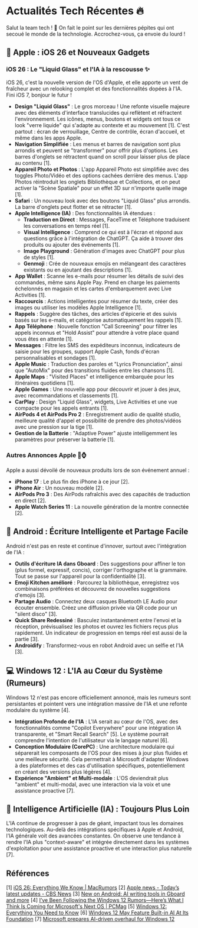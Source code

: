 # Actualités Tech Récentes 🔥

Salut la team tech ! 🚀 On fait le point sur les dernières pépites qui ont secoué le monde de la technologie. Accrochez-vous, ça envoie du lourd !

## 🍎 Apple : iOS 26 et Nouveaux Gadgets

### iOS 26 : Le "Liquid Glass" et l'IA à la rescousse ✨

iOS 26, c'est la nouvelle version de l'OS d'Apple, et elle apporte un vent de fraîcheur avec un relooking complet et des fonctionnalités dopées à l'IA. Fini iOS 7, bonjour le futur !

*   **Design "Liquid Glass"** : Le gros morceau ! Une refonte visuelle majeure avec des éléments d'interface translucides qui reflètent et réfractent l'environnement. Les icônes, menus, boutons et widgets ont tous ce look "verre liquide" qui s'adapte au contexte et au mouvement [1]. C'est partout : écran de verrouillage, Centre de contrôle, écran d'accueil, et même dans les apps Apple.
*   **Navigation Simplifiée** : Les menus et barres de navigation sont plus arrondis et peuvent se "transformer" pour offrir plus d'options. Les barres d'onglets se rétractent quand on scroll pour laisser plus de place au contenu [1].
*   **Appareil Photo et Photos** : L'app Appareil Photo est simplifiée avec des toggles Photo/Vidéo et des options cachées derrière des menus. L'app Photos réintroduit les onglets Bibliothèque et Collections, et on peut activer la "Scène Spatiale" pour un effet 3D sur n'importe quelle image [1].
*   **Safari** : Un nouveau look avec des boutons "Liquid Glass" plus arrondis. La barre d'onglets peut flotter et se rétracter [1].
*   **Apple Intelligence (IA)** : Des fonctionnalités IA étendues :
    *   **Traduction en Direct** : Messages, FaceTime et Téléphone traduisent les conversations en temps réel [1].
    *   **Visual Intelligence** : Comprend ce qui est à l'écran et répond aux questions grâce à l'intégration de ChatGPT. Ça aide à trouver des produits ou ajouter des événements [1].
    *   **Image Playground** : Génération d'images avec ChatGPT pour plus de styles [1].
    *   **Genmoji** : Crée de nouveaux emojis en mélangeant des caractères existants ou en ajoutant des descriptions [1].
*   **App Wallet** : Scanne les e-mails pour résumer les détails de suivi des commandes, même sans Apple Pay. Prend en charge les paiements échelonnés en magasin et les cartes d'embarquement avec Live Activities [1].
*   **Raccourcis** : Actions intelligentes pour résumer du texte, créer des images ou utiliser les modèles Apple Intelligence [1].
*   **Rappels** : Suggère des tâches, des articles d'épicerie et des suivis basés sur les e-mails, et catégorise automatiquement les rappels [1].
*   **App Téléphone** : Nouvelle fonction "Call Screening" pour filtrer les appels inconnus et "Hold Assist" pour attendre à votre place quand vous êtes en attente [1].
*   **Messages** : Filtre les SMS des expéditeurs inconnus, indicateurs de saisie pour les groupes, support Apple Cash, fonds d'écran personnalisables et sondages [1].
*   **Apple Music** : Traduction des paroles et "Lyrics Pronunciation", ainsi que "AutoMix" pour des transitions fluides entre les chansons [1].
*   **Apple Maps** : "Visited Places" et intelligence embarquée pour les itinéraires quotidiens [1].
*   **Apple Games** : Une nouvelle app pour découvrir et jouer à des jeux, avec recommandations et classements [1].
*   **CarPlay** : Design "Liquid Glass", widgets, Live Activities et une vue compacte pour les appels entrants [1].
*   **AirPods 4 et AirPods Pro 2** : Enregistrement audio de qualité studio, meilleure qualité d'appel et possibilité de prendre des photos/vidéos avec une pression sur la tige [1].
*   **Gestion de la Batterie** : "Adaptive Power" ajuste intelligemment les paramètres pour préserver la batterie [1].

### Autres Annonces Apple 📱⌚️

Apple a aussi dévoilé de nouveaux produits lors de son événement annuel :

*   **iPhone 17** : Le plus fin des iPhone à ce jour [2].
*   **iPhone Air** : Un nouveau modèle [2].
*   **AirPods Pro 3** : Des AirPods rafraîchis avec des capacités de traduction en direct [2].
*   **Apple Watch Series 11** : La nouvelle génération de la montre connectée [2].

## 🤖 Android : Écriture Intelligente et Partage Facile

Android n'est pas en reste et continue d'innover, surtout avec l'intégration de l'IA :

*   **Outils d'écriture IA dans Gboard** : Des suggestions pour affiner le ton (plus formel, expressif, concis), corriger l'orthographe et la grammaire. Tout se passe sur l'appareil pour la confidentialité [3].
*   **Emoji Kitchen amélioré** : Parcourez la bibliothèque, enregistrez vos combinaisons préférées et découvrez de nouvelles suggestions d'emojis [3].
*   **Partage Audio** : Connectez deux casques Bluetooth LE Audio pour écouter ensemble. Créez une diffusion privée via QR code pour un "silent disco" [3].
*   **Quick Share Redessiné** : Basculez instantanément entre l'envoi et la réception, prévisualisez les photos et ouvrez les fichiers reçus plus rapidement. Un indicateur de progression en temps réel est aussi de la partie [3].
*   **Androidify** : Transformez-vous en robot Android avec un selfie et l'IA [3].

## 💻 Windows 12 : L'IA au Cœur du Système (Rumeurs) 

Windows 12 n'est pas encore officiellement annoncé, mais les rumeurs sont persistantes et pointent vers une intégration massive de l'IA et une refonte modulaire du système [4].

*   **Intégration Profonde de l'IA** : L'IA serait au cœur de l'OS, avec des fonctionnalités comme "Copilot Everywhere" pour une intégration IA transparente, et "Smart Recall Search" [5]. Le système pourrait comprendre l'intention de l'utilisateur via le langage naturel [6].
*   **Conception Modulaire (CorePC)** : Une architecture modulaire qui séparerait les composants de l'OS pour des mises à jour plus fluides et une meilleure sécurité. Cela permettrait à Microsoft d'adapter Windows à des plateformes et des cas d'utilisation spécifiques, potentiellement en créant des versions plus légères [4].
*   **Expérience "Ambient" et Multi-modale** : L'OS deviendrait plus "ambient" et multi-modal, avec une interaction via la voix et une assistance proactive [7].

## 🧠 Intelligence Artificielle (IA) : Toujours Plus Loin

L'IA continue de progresser à pas de géant, impactant tous les domaines technologiques. Au-delà des intégrations spécifiques à Apple et Android, l'IA générale voit des avancées constantes. On observe une tendance à rendre l'IA plus "context-aware" et intégrée directement dans les systèmes d'exploitation pour une assistance proactive et une interaction plus naturelle [7].


## Références

[1] [iOS 26: Everything We Know | MacRumors](https://www.macrumors.com/roundup/ios-26/)
[2] [Apple news - Today’s latest updates - CBS News](https://www.cbsnews.com/tag/apple/)
[3] [New on Android: AI writing tools in Gboard and more](https://blog.google/products/android/new-android-features-september-2025/)
[4] [I’ve Been Following the Windows 12 Rumors—Here’s What I Think Is Coming for Microsoft's Next OS | PCMag](https://www.pcmag.com/news/ive-been-following-windows-12-rumors-whats-next-for-microsofts-os)
[5] [Windows 12: Everything You Need to Know](https://brytesoft.com/blog/windows-12-everything-you-need-to-know.html)
[6] [Windows 12 May Feature Built-in AI At Its Foundation](https://dataconomy.com/2025/08/14/windows-12-may-feature-built-in-ai-at-its-foundation/)
[7] [Microsoft prepares AI-driven overhaul for Windows 12](https://www.ynetnews.com/tech-and-digital/article/bjczijcole)

